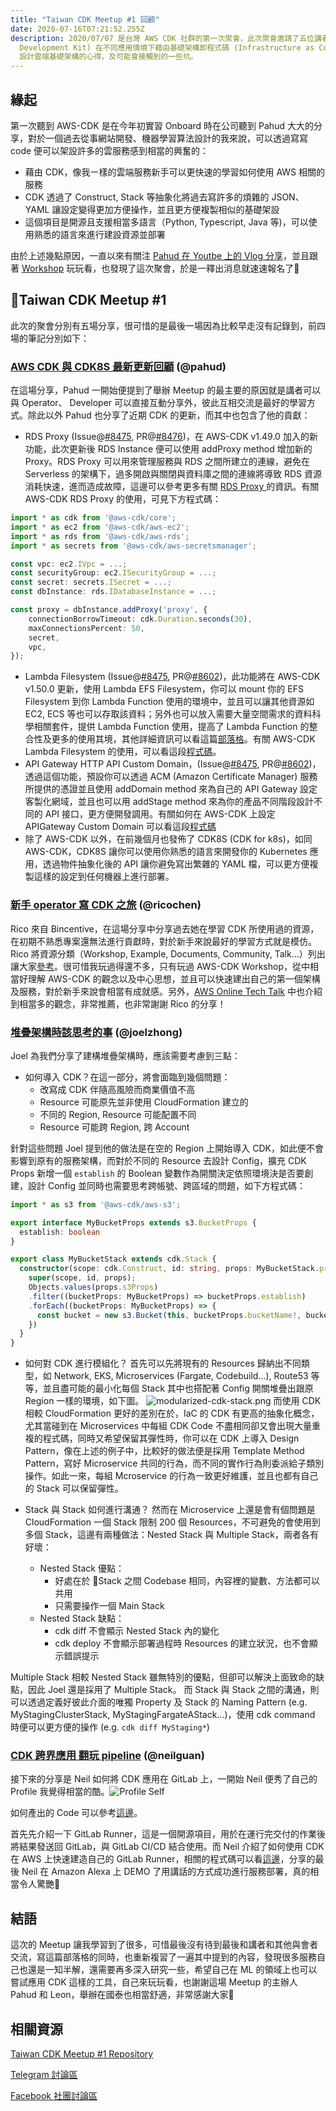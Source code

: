 ```yaml
---
title: "Taiwan CDK Meetup #1 回顧"
date: 2020-07-16T07:21:52.255Z
description: 2020/07/07 是台灣 AWS CDK 社群的第一次聚會，此次聚會邀請了五位講者分享使用 CDK (Cloud
  Development Kit) 在不同應用情境下藉由基礎架構即程式碼 (Infrastructure as Code，IaC)
  設計雲端基礎架構的心得，及可能會接觸到的一些坑。
---
```

## 緣起

第一次聽到 AWS-CDK 是在今年初實習 Onboard 時在公司聽到 Pahud 大大的分享，對於一個過去從事網站開發、機器學習算法設計的我來說，可以透過寫寫 code 便可以架設許多的雲服務感到相當的興奮的：

* 藉由 CDK，像我ㄧ樣的雲端服務新手可以更快速的學習如何使用 AWS 相關的服務
* CDK 透過了 Construct, Stack 等抽象化將過去寫許多的煩雜的 JSON、YAML 讓設定變得更加方便操作，並且更方便複製相似的基礎架設
* 這個項目是開源且支援相當多語言（Python, Typescript, Java 等)，可以使用熟悉的語言來進行建設資源並部署

由於上述幾點原因，一直以來有關注 [Pahud 在 Youtbe 上的 Vlog 分享](https://pahud.dev)，並且跟著 [Workshop](https://cdkworkshop.com/) 玩玩看，也發現了這次聚會，於是一釋出消息就速速報名了🙌

## Taiwan CDK Meetup #1

此次的聚會分別有五場分享，很可惜的是最後一場因為比較早走沒有記錄到，前四場的筆記分別如下：

### [AWS CDK 與 CDK8S 最新更新回顧](https://hackmd.io/@pahud/taiwan-cdk-meetup-01-pahud/) (@pahud)

   在這場分享，Pahud 一開始便提到了舉辦 Meetup 的最主要的原因就是講者可以與 Operator、 Developer 可以直接互動分享外，彼此互相交流是最好的學習方式。除此以外 Pahud 也分享了近期 CDK 的更新，而其中也包含了他的貢獻：

  -  RDS Proxy (Issue@[\#8475](https://github.com/aws/aws-cdk/issues/8475), PR@[\#8476](https://github.com/aws/aws-cdk/pull/8476))，在 AWS-CDK v1.49.0 加入的新功能，此次更新後 RDS Instance 便可以使用 addProxy method 增加新的 Proxy。RDS Proxy 可以用來管理服務與 RDS 之間所建立的連線，避免在 Serverless 的架構下，過多開啟與關閉與資料庫之間的連線將導致 RDS 資源消耗快速，進而造成故障，這邊可以參考更多有關 [RDS Proxy ](https://docs.aws.amazon.com/AmazonRDS/latest/AuroraUserGuide/rds-proxy.html)的資訊。有關 AWS-CDK RDS Proxy 的使用，可見下方程式碼：

```typescript
import * as cdk from '@aws-cdk/core';
import * as ec2 from '@aws-cdk/aws-ec2';
import * as rds from '@aws-cdk/aws-rds';
import * as secrets from '@aws-cdk/aws-secretsmanager';

const vpc: ec2.IVpc = ...;
const securityGroup: ec2.ISecurityGroup = ...;
const secret: secrets.ISecret = ...;
const dbInstance: rds.IDatabaseInstance = ...;

const proxy = dbInstance.addProxy('proxy', {
    connectionBorrowTimeout: cdk.Duration.seconds(30),
    maxConnectionsPercent: 50,
    secret,
    vpc,
});
```
   -  Lambda Filesystem (Issue@[\#8475](https://github.com/aws/aws-cdk/issues/8595), PR@[\#8602](https://github.com/aws/aws-cdk/pull/8602))，此功能將在 AWS-CDK v1.50.0 更新，使用 Lambda EFS Filesystem，你可以 mount 你的 EFS Filesystem 到你 Lambda Function 使用的環境中，並且可以讓其他資源如 EC2, ECS 等也可以存取該資料；另外也可以放入需要大量空間需求的資料科學相關套件，提供 Lambda Function 使用，提高了 Lambda Function 的整合性及更多的使用其境，其他詳細資訊可以看這篇[部落格](https://aws.amazon.com/tw/blogs/aws/new-a-shared-file-system-for-your-lambda-functions/)。有關 AWS-CDK Lambda Filesystem 的使用，可以看這段[程式碼](https://github.com/aws/aws-cdk/tree/master/packages/%40aws-cdk/aws-lambda#filesystem-access)。
   - API Gateway HTTP API Custom Domain，(Issue@[\#8475](https://github.com/aws/aws-cdk/issues/7847), PR@[\#8602](https://github.com/aws/aws-cdk/pull/8027))，透過這個功能，預設你可以透過 ACM (Amazon Certificate Manager) 服務所提供的憑證並且使用 addDomain method 來為自己的 API Gateway 設定客製化網域，並且也可以用 addStage method 來為你的產品不同階段設計不同的 API 接口，更方便開發調用。有關如何在 AWS-CDK 上設定 APIGateway Custom Domain 可以看這段[程式碼](https://github.com/aws/aws-cdk/tree/master/packages/%40aws-cdk/aws-apigatewayv2#custom-domain)
  - 除了 AWS-CDK 以外，在前幾個月也發佈了 CDK8S (CDK for k8s)，如同 AWS-CDK，CDK8S 讓你可以使用你熟悉的語言來開發你的 Kubernetes 應用，透過物件抽象化後的 API 讓你避免寫出繁雜的 YAML 檔，可以更方便複製這樣的設定到任何機器上進行部署。

### [新手 operator 寫 CDK 之旅](https://github.com/cdkmeetup/taiwan-meetup-july2020/blob/master/02-ricochen/rookie-operators-cdk-journey.pdf) (@ricochen)

Rico 來自 Bincentive，在這場分享中分享過去她在學習 CDK 所使用過的資源，在初期不熟悉專案還無法進行貢獻時，對於新手來說最好的學習方式就是模仿。Rico 將資源分類（Workshop, Example, Documents, Community, Talk...）列出讓大家[參考](https://github.com/cdkmeetup/taiwan-meetup-july2020/tree/master/02-ricochen)。很可惜我玩過得還不多，只有玩過 AWS-CDK Workshop，從中相當好理解 AWS-CDK 的觀念以及中心思想，並且可以快速建出自己的第一個架構及服務，對於新手來說會相當有成就感。另外，[AWS Online Tech Talk](https://www.youtube.com/watch?v=ZWCvNFUN-sU) 中也介紹到相當多的觀念，非常推薦，也非常謝謝 Rico 的分享！

### [堆疊架構時該思考的事](https://github.com/cdkmeetup/taiwan-meetup-july2020/blob/master/03-joelzhong/cdk.pdf) (@joelzhong)

Joel 為我們分享了建構堆疊架構時，應該需要考慮到三點：
- 如何導入 CDK？在這一部分，將會面臨到幾個問題：
    - 改寫成 CDK 伴隨高風險而商業價值不高
    - Resource 可能原先並非使用 CloudFormation 建立的
    - 不同的 Region, Resource 可能配置不同
    - Resource 可能跨 Region, 跨 Account

針對這些問題 Joel 提到他的做法是在空的 Region 上開始導入 CDK，如此便不會影響到原有的服務架構，而對於不同的 Resource 去設計 Config，擴充 CDK Props 新增一個 `establish` 的 Boolean 變數作為開關決定依照環境決是否要創建，設計 Config 並同時也需要思考跨帳號、跨區域的問題，如下方程式碼：
```typescript
import * as s3 from '@aws-cdk/aws-s3';

export interface MyBucketProps extends s3.BucketProps {
  establish: boolean
}
```
```typescript
export class MyBucketStack extends cdk.Stack {
  constructor(scope: cdk.Construct, id: string, props: MyBucketStack.props) {
    super(scope, id, props);
    Objects.values(props.s3Props)
    .filter((bucketProps: MyBucketProps) => bucketProps.establish)
    .forEach((bucketProps: MyBucketProps) => {
      const bucket = new s3.Bucket(this, bucketProps.bucketName!, bucketProps);
    })
  }
}
``` 
- 如何對 CDK 進行模組化？
首先可以先將現有的 Resources 歸納出不同類型，如 Network, EKS, Microservices (Fargate, Codebuild...), Route53 等等，並且盡可能的最小化每個 Stack 其中也搭配著 Config 開關堆疊出跟原 Region 一樣的環境，如下圖。
![modularized-cdk-stack.png](/img/modularized-cdk-stack.png)
而使用 CDK 相較 CloudFormation 更好的差別在於，IaC 的 CDK 有更高的抽象化概念，尤其當碰到在 Microservices 中每組 CDK Code 不盡相同卻又會出現大量重複的程式碼，同時又希望保留其彈性時，你可以在 CDK 上導入 Design Pattern，像在上述的例子中，比較好的做法便是採用 Template Method Pattern，寫好 Microservice 共同的行為，而不同的實作行為則委派給子類別操作。如此一來，每組 Mcroservice 的行為一致更好維護，並且也都有自己的 Stack 可以保留彈性。

- Stack 與 Stack 如何進行溝通？
然而在 Microservice 上還是會有個問題是 CloudFormation 一個 Stack 限制 200 個 Resources，不可避免的會使用到多個 Stack，這邊有兩種做法：Nested Stack 與 Multiple Stack，兩者各有好壞：
  - Nested Stack 優點：
    - 好處在於 Stack 之間 Codebase 相同，內容裡的變數、方法都可以共用
    - 只需要操作一個 Main Stack
  - Nested Stack 缺點：
    - cdk diff 不會顯示 Nested Stack 內的變化
    - cdk deploy 不會顯示部署過程時 Resources 的建立狀況，也不會顯示錯誤提示

Multiple Stack 相較 Nested Stack 雖無特別的優點，但卻可以解決上面致命的缺點，因此 Joel 還是採用了 Multiple Stack。
而 Stack 與 Stack 之間的溝通，則可以透過定義好彼此介面的唯獨 Property 及 Stack 的 Naming Pattern (e.g. MyStagingClusterStack, MyStagingFargateAStack...)，使用 cdk command 時便可以更方便的操作 (e.g. `cdk diff MyStaging*`)

### [CDK 跨界應用 翻玩 pipeline](https://github.com/cdkmeetup/taiwan-meetup-july2020/blob/master/04-neilguan/AWS%20CDK%20%20Meetup%20Taipei.pdf) (@neilguan)

接下來的分享是 Neil 如何將 CDK 應用在 GitLab 上，一開始 Neil 便秀了自己的 Profile 我覺得相當的酷。![Profile Self](https://gitlab.com/aws_cdk/aws-cdk-meetup/-/raw/master/png2.png)

如何產出的 Code 可以參考[這邊](https://gitlab.com/aws_cdk/aws-cdk-meetup)。

首先先介紹一下 GitLab Runner，這是一個開源項目，用於在運行完交付的作業後將結果發送回 GitLab，與 GitLab CI/CD 結合使用。而 Neil 介紹了如何使用 CDK 在 AWS 上快速建造自己的 GitLab Runner，相關的程式碼可以看[這邊](https://github.com/guan840912/cdk-gitlab-runner)，分享的最後 Neil 在 Amazon Alexa 上 DEMO 了用講話的方式成功進行服務部署，真的相當令人驚艷🤩 

## 結語
這次的 Meetup 讓我學習到了很多，可惜最後沒有待到最後和講者和其他與會者交流，寫這篇部落格的同時，也重新複習了一遍其中提到的內容，發現很多服務自己也還是一知半解，還需要再多深入研究一些，希望自己在 ML 的領域上也可以嘗試應用 CDK 這樣的工具，自己來玩玩看，也謝謝這場 Meetup 的主辦人 Pahud 和 Leon，舉辦在國泰也相當舒適，非常感謝大家🙏

## 相關資源

[Taiwan CDK Meetup #1 Repository](https://github.com/cdkmeetup/taiwan-meetup-july2020)

[Telegram 討論區](https://t.me/AWSCDK)

[Facebook 社團討論區](https://www.facebook.com/groups/cdkmeetuptw/permalink/821680575026249/)